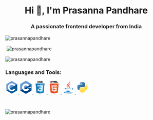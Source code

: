 <h1 align="center">Hi 👋, I'm Prasanna Pandhare</h1>
<h3 align="center">A passionate frontend developer from India</h3>


<!--
<p align="left"> <a href="https://github.com/ryo-ma/github-profile-trophy"><img src="https://github-profile-trophy.vercel.app/?username=prasannapandhare" alt="prasannapandhare" /></a> </p>
-->




<p><img align="center" src="https://github-readme-stats.vercel.app/api/top-langs?username=prasannapandhare&show_icons=true&locale=en&layout=compact" alt="prasannapandhare" /></p>

<p>&nbsp;<img align="center" src="https://github-readme-stats.vercel.app/api?username=prasannapandhare&show_icons=true&locale=en" alt="prasannapandhare" /></p>

<p><img align="center" src="https://github-readme-streak-stats.herokuapp.com/?user=prasannapandhare&" alt="prasannapandhare" /></p>

<h3 align="left">Languages and Tools:</h3>
<p align="left"> <a href="https://www.cprogramming.com/" target="_blank" rel="noreferrer"> <img src="https://raw.githubusercontent.com/devicons/devicon/master/icons/c/c-original.svg" alt="c" width="40" height="40"/> </a> <a href="https://www.w3schools.com/cpp/" target="_blank" rel="noreferrer"> <img src="https://raw.githubusercontent.com/devicons/devicon/master/icons/cplusplus/cplusplus-original.svg" alt="cplusplus" width="40" height="40"/> </a> <a href="https://www.w3schools.com/css/" target="_blank" rel="noreferrer"> <img src="https://raw.githubusercontent.com/devicons/devicon/master/icons/css3/css3-original-wordmark.svg" alt="css3" width="40" height="40"/> </a> <a href="https://www.w3.org/html/" target="_blank" rel="noreferrer"> <img src="https://raw.githubusercontent.com/devicons/devicon/master/icons/html5/html5-original-wordmark.svg" alt="html5" width="40" height="40"/> </a> <a href="https://www.java.com" target="_blank" rel="noreferrer"> <img src="https://raw.githubusercontent.com/devicons/devicon/master/icons/java/java-original.svg" alt="java" width="40" height="40"/> </a> <a href="https://www.python.org" target="_blank" rel="noreferrer"> <img src="https://raw.githubusercontent.com/devicons/devicon/master/icons/python/python-original.svg" alt="python" width="40" height="40"/> </a> </p>
<!--
<h3 align="left">Connect with me:</h3>
<p align="left">
<a href="https://twitter.com/@prasanna280803" target="blank"><img align="center" src="https://raw.githubusercontent.com/rahuldkjain/github-profile-readme-generator/master/src/images/icons/Social/twitter.svg" alt="@prasanna280803" height="30" width="40" /></a>
<a href="https://linkedin.com/in/prasanna pandhare" target="blank"><img align="center" src="https://raw.githubusercontent.com/rahuldkjain/github-profile-readme-generator/master/src/images/icons/Social/linked-in-alt.svg" alt="prasanna pandhare" height="30" width="40" /></a>
<a href="https://instagram.com/p_r_a_s_a_n_n_a_p" target="blank"><img align="center" src="https://raw.githubusercontent.com/rahuldkjain/github-profile-readme-generator/master/src/images/icons/Social/instagram.svg" alt="p_r_a_s_a_n_n_a_p" height="30" width="40" /></a>
<a href="https://www.codechef.com/users/prasanna_1419" target="blank"><img align="center" src="https://cdn.jsdelivr.net/npm/simple-icons@3.1.0/icons/codechef.svg" alt="prasanna_1419" height="30" width="40" /></a>
<a href="https://www.hackerrank.com/@prasannapandhar1" target="blank"><img align="center" src="https://raw.githubusercontent.com/rahuldkjain/github-profile-readme-generator/master/src/images/icons/Social/hackerrank.svg" alt="@prasannapandhar1" height="30" width="40" /></a>
<a href="https://www.leetcode.com/prasanna_2808" target="blank"><img align="center" src="https://raw.githubusercontent.com/rahuldkjain/github-profile-readme-generator/master/src/images/icons/Social/leet-code.svg" alt="prasanna_2808" height="30" width="40" /></a>
<a href="https://auth.geeksforgeeks.org/user/prasanna87" target="blank"><img align="center" src="https://raw.githubusercontent.com/rahuldkjain/github-profile-readme-generator/master/src/images/icons/Social/geeks-for-geeks.svg" alt="prasanna87" height="30" width="40" /></a>
</p>
-->
</br>
<p align="left"> <img src="https://komarev.com/ghpvc/?username=prasannapandhare&label=Profile%20views&color=0e75b6&style=flat" alt="prasannapandhare" /> </p>

